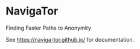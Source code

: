 # NavigaTor
Finding Faster Paths to Anonymity

See https://naviga-tor.github.io/ for documentation.
